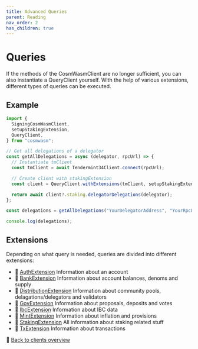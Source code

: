 ```yaml
---
title: Advanced Queries
parent: Reading
nav_order: 2
has_children: true
---
```


# Queries

If the methods of the CosmWasmClient are no longer sufficient, you can also instantiate a QueryClient yourself. With the help of various extensions, different types of queries can be executed.

## Example

```ts
import {
  SigningCosmWasmClient,
  setupStakingExtension,
  QueryClient,
} from "cosmwasm";

// Get all delegations of a delegator
const getAllDelegations = async (delegator, rpcUrl) => {
  // Instantiate tmClient
  const tmClient = await Tendermint34Client.connect(rpcUrl);

  // Create client with stakingExtension
  const client = QueryClient.withExtensions(tmClient, setupStakingExtension);

  return await client?.staking.delegatorDelegations(delegator);
};

const delegations = getAllDelegations("YourDelegatorAddress", "YourRpcUrl");

console.log(delegations);
```

## Extensions

Depending on what query is needed, queries are divided into different
extensions:

- 🔗 [AuthExtension](auth.md) Information about an account
- 🔗 [BankExtension](bank.md) Information about account balances, denoms and
  supply
- 🔗 [DistributionExtension](distribution.md) Information about community pools,
  delagations/delegators and validators
- 🔗 [GovExtension](gov.md) Information about proposals, deposits and votes
- 🔗 [IbcExtension](ibc.md) Information about IBC data
- 🔗 [MintExtension](mint.md) Information about inflation and provisions
- 🔗 [StakingExtension](staking.md) All information about staking related stuff
- 🔗 [TxExtension](tx.md) Information about transactions

🔗 [Back to clients overview](clients.md)
